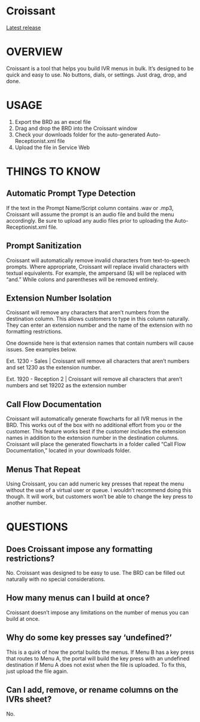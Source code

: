 # Croissant
<html>
  
  <a href="https://github.com/DQGriffin/Croissant/releases/download/v1.0rc2/Croissant.app.zip">Latest release</a>
  
  <h1>OVERVIEW</span></h1><p class="c0"><span>Croissant is a tool that helps you build IVR menus in bulk. It&rsquo;s designed to be quick and easy to use. No buttons, dials, or settings. Just drag, drop, and done.</span></p><h1 class="c4" id="h.oymnw3nlvwib"><span>USAGE</span></h1><ol class="c11 lst-kix_w1b687jpl7aq-0 start" start="1"><li class="c0 c8 li-bullet-0"><span class="c1">Export the BRD as an excel file</span></li><li class="c0 c8 li-bullet-0"><span class="c1">Drag and drop the BRD into the Croissant window</span></li><li class="c0 c8 li-bullet-0"><span class="c1">Check your downloads folder for the auto-generated Auto-Receptionist.xml file</span></li><li class="c0 c8 li-bullet-0"><span>Upload the file in Service Web</span></li></ol><h1 class="c4" id="h.x5u0l8hx0kbh"><span>THINGS TO KNOW</span></h1><h2 class="c2" id="h.jltys38rhgql"><span>Automatic Prompt Type Detection</span></h2><p class="c0"><span>If the text in the Prompt Name/Script column contains .wav or .mp3, Croissant will assume the prompt is an audio file and build the menu accordingly. Be sure to upload any audio files prior to uploading the Auto-Receptionist.xml file.</span></p><h2 class="c2" id="h.6x8rkjwa8fzc"><span class="c6">Prompt Sanitization</span></h2><p class="c0"><span class="c1">Croissant will automatically remove invalid characters from text-to-speech prompts. Where appropriate, Croissant will replace invalid characters with textual equivalents. For example, the ampersand (&amp;) will be replaced with &ldquo;and.&rdquo; While colons and parentheses will be removed entirely.</span></p><h2 class="c2" id="h.kz4lxdjp635b"><span class="c6">Extension Number Isolation</span></h2><p class="c0"><span>Croissant will remove any characters that aren&rsquo;t numbers from the destination column. This allows customers to type in this column naturally. They can enter an extension number </span><span class="c9">and</span><span class="c1">&nbsp;the name of the extension with no formatting restrictions.</span></p><p class="c0"><span class="c1">One downside here is that extension names that contain numbers will cause issues. See examples below.</span></p><p class="c0"><span class="c1">Ext. 1230 - Sales | Croissant will remove all characters that aren&rsquo;t numbers and set 1230 as the extension number.</span></p><p class="c0"><span class="c1">Ext. 1920 - Reception 2 | Croissant will remove all characters that aren&rsquo;t numbers and set 19202 as the extension number</span></p><h2 class="c2" id="h.2qjo1nx4zba6"><span class="c6">Call Flow Documentation</span></h2><p class="c0"><span class="c1">Croissant will automatically generate flowcharts for all IVR menus in the BRD. This works out of the box with no additional effort from you or the customer. This feature works best if the customer includes the extension names in addition to the extension number in the destination columns. Croissant will place the generated flowcharts in a folder called &ldquo;Call Flow Documentation,&rdquo; located in your downloads folder.</span></p><h2 class="c2" id="h.1znt563keu4g"><span class="c6">Menus That Repeat</span></h2><p class="c0"><span>Using Croissant, you </span><span class="c9">can </span><span class="c1">add numeric key presses that repeat the menu without the use of a virtual user or queue. I wouldn&rsquo;t recommend doing this though. It will work, but customers won&rsquo;t be able to change the key press to another number.</span></p><h1 class="c4" id="h.cyjex855wt9y"><span class="c7">QUESTIONS</span></h1><h2 class="c2" id="h.gexbngp99u7u"><span class="c6">Does Croissant impose any formatting restrictions?</span></h2><p class="c0"><span class="c1">No. Croissant was designed to be easy to use. The BRD can be filled out naturally with no special considerations.</span></p><h2 class="c2" id="h.9emj6vxgobh4"><span class="c6">How many menus can I build at once?</span></h2><p class="c0"><span class="c1">Croissant doesn&rsquo;t impose any limitations on the number of menus you can build at once.</span></p><h2 class="c2" id="h.qgjhu68yrc3e"><span class="c6">Why do some key presses say &lsquo;undefined?&rsquo;</span></h2><p class="c0"><span class="c1">This is a quirk of how the portal builds the menus. If Menu B has a key press that routes to Menu A, the portal will build the key press with an undefined destination if Menu A does not exist when the file is uploaded. To fix this, just upload the file again.</span></p><h2 class="c2" id="h.mcxtcwiz5375"><span class="c6">Can I add, remove, or rename columns on the IVRs sheet?</span></h2><p class="c0"><span>No.</span></p></body></html>
